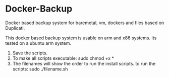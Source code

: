 # Docker-Backup
Docker based backup system for baremetal, vm, dockers and files based on Duplicati.

This docker based backup system is usable on arm and x86 systems.
Its tested on a ubuntu arm system. 

1. Save the scripts.
2. To make all scripts executable: sudo chmod +x *
3. The filenames will show the order to run the install scripts. 
   to run the scripts: sudo ./filename.sh
